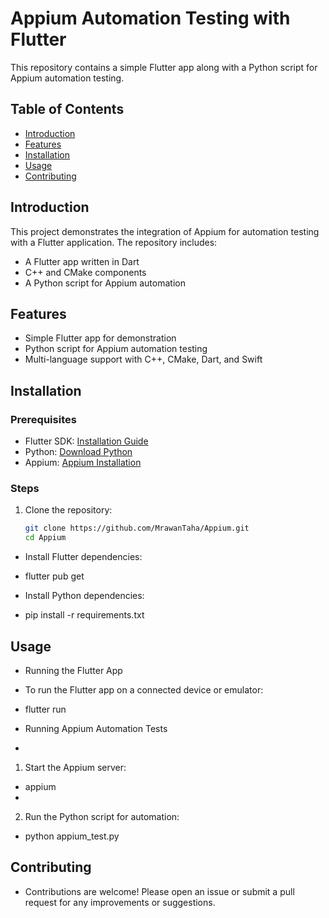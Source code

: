 # Appium Automation Testing with Flutter

This repository contains a simple Flutter app along with a Python script for Appium automation testing.

## Table of Contents
- [Introduction](#introduction)
- [Features](#features)
- [Installation](#installation)
- [Usage](#usage)
- [Contributing](#contributing)

## Introduction
This project demonstrates the integration of Appium for automation testing with a Flutter application. The repository includes:
- A Flutter app written in Dart
- C++ and CMake components
- A Python script for Appium automation

## Features
- Simple Flutter app for demonstration
- Python script for Appium automation testing
- Multi-language support with C++, CMake, Dart, and Swift

## Installation

### Prerequisites
- Flutter SDK: [Installation Guide](https://flutter.dev/docs/get-started/install)
- Python: [Download Python](https://www.python.org/downloads/)
- Appium: [Appium Installation](https://appium.io/docs/en/about-appium/getting-started/)

### Steps
1. Clone the repository:
   ```bash
   git clone https://github.com/MrawanTaha/Appium.git
   cd Appium

- Install Flutter dependencies:

- flutter pub get
- Install Python dependencies:

- pip install -r requirements.txt

## Usage
- Running the Flutter App
- To run the Flutter app on a connected device or emulator:

- flutter run
- Running Appium Automation Tests
- 
1. Start the Appium server:
- appium
- 
2. Run the Python script for automation:
- python appium_test.py

## Contributing
- Contributions are welcome! Please open an issue or submit a pull request for any improvements or suggestions.
